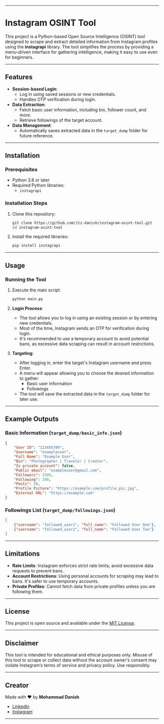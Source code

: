 
---

# Instagram OSINT Tool  

This project is a Python-based Open Source Intelligence (OSINT) tool designed to scrape and extract detailed information from Instagram profiles using the **instagrapi** library. The tool simplifies the process by providing a menu-driven interface for gathering intelligence, making it easy to use even for beginners.  

---

## Features  
- **Session-based Login**:  
  - Log in using saved sessions or new credentials.  
  - Handles OTP verification during login.  
- **Data Extraction**:  
  - Fetch basic user information, including bio, follower count, and more.  
  - Retrieve followings of the target account.  
- **Data Management**:  
  - Automatically saves extracted data in the `target_dump` folder for future reference.  

---

## Installation  

### Prerequisites  
- Python 3.8 or later  
- Required Python libraries:  
  - `instagrapi`  

### Installation Steps  
1. Clone this repository:  
   ```bash  
   git clone https://github.com/itz-danish/instagram-osint-tool.git  
   cd instagram-osint-tool  
   ```  
2. Install the required libraries:  
   ```bash  
   pip install instagrapi    
   ```

---

## Usage  

### Running the Tool  
1. Execute the main script:  
   ```bash  
   python main.py  
   ```  

2. **Login Process**:  
   - The tool allows you to log in using an existing session or by entering new credentials.  
   - Most of the time, Instagram sends an OTP for verification during login.  
   - It's recommended to use a temporary account to avoid potential bans, as excessive data scraping can result in account restrictions.  

3. **Targeting**:  
   - After logging in, enter the target's Instagram username and press Enter.  
   - A menu will appear allowing you to choose the desired information to gather:  
     - Basic user information  
     - Followings  
   - The tool will save the extracted data in the `target_dump` folder for later use.  

---

## Example Outputs  

### Basic Information (`target_dump/basic_info.json`)  
```json  
{  
    "User ID": "123456789",  
    "Username": "exampleuser",  
    "Full Name": "Example User",  
    "Bio": "Photographer | Traveler | Creator",  
    "Is private account": false,  
    "Public email": "exampleuser@gmail.com",  
    "Followers": 1500,  
    "Following": 200,  
    "Posts": 50,  
    "Profile Picture": "https://example.com/profile_pic.jpg",  
    "External URL": "https://example.com"  
}  
```  

### Followings List (`target_dump/followings.json`)  
```json  
[  
    {"username": "followed_user1", "full_name": "Followed User One"},  
    {"username": "followed_user2", "full_name": "Followed User Two"}  
]  
```  

---

## Limitations  
- **Rate Limits**: Instagram enforces strict rate limits; avoid excessive data requests to prevent bans.  
- **Account Restrictions**: Using personal accounts for scraping may lead to bans. It's safer to use temporary accounts.  
- **Private Profiles**: Cannot fetch data from private profiles unless you are following them.  

---

## License  
This project is open source and available under the [MIT License](LICENSE).  

---

## Disclaimer  
This tool is intended for educational and ethical purposes only. Misuse of this tool to scrape or collect data without the account owner's consent may violate Instagram’s terms of service and privacy policy. Use responsibly.  

---

## Creator  
Made with ❤️ by **Mohammad Danish**  
- [LinkedIn](https://www.linkedin.com/in/mohammad-danish-76570a24a/)  
- [Instagram](https://www.instagram.com/_itz_danish_/)

---

